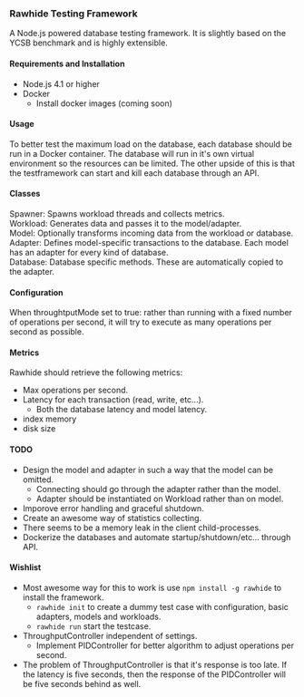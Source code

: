 ### Rawhide Testing Framework
A Node.js powered database testing framework. It is slightly based on the YCSB benchmark and is highly extensible.

#### Requirements and Installation
- Node.js 4.1 or higher
- Docker
	- Install docker images (coming soon)

#### Usage
To better test the maximum load on the database, each database should be run in a Docker container. The database will run in it's own virtual environment so the resources can be limited. The other upside of this is that the testframework can start and kill each database through an API.

#### Classes
Spawner: Spawns workload threads and collects metrics.  
Workload: Generates data and passes it to the model/adapter.   
Model: Optionally transforms incoming data from the workload or database.  
Adapter: Defines model-specific transactions to the database. Each model has an adapter for every kind of database.  
Database: Database specific methods. These are automatically copied to the adapter.  

#### Configuration
When throughtputMode set to true: rather than running with a fixed number of operations per second, it will try to execute as many operations per second as possible.

#### Metrics
Rawhide should retrieve the following metrics:
- Max operations per second.
- Latency for each transaction (read, write, etc...).
	- Both the database latency and model latency.
- index memory
- disk size

#### TODO
- Design the model and adapter in such a way that the model can be omitted.
	- Connecting should go through the adapter rather than the model.
	- Adapter should be instantiated on Workload rather than on model.
- Imporove error handling and graceful shutdown.
- Create an awesome way of statistics collecting.
- There seems to be a memory leak in the client child-processes.
- Dockerize the databases and automate startup/shutdown/etc... through API.

#### Wishlist
- Most awesome way for this to work is use `npm install -g rawhide` to install the framework.
	- `rawhide init` to create a dummy test case with configuration, basic adapters, models and workloads.
	- `rawhide run` start the testcase.
- ThroughputController independent of settings.
	- Implement PIDController for better algorithm to adjust operations per second.
- The problem of ThroughputController is that it's response is too late. If the latency is five seconds, then the response of the PIDController will be five seconds behind as well.